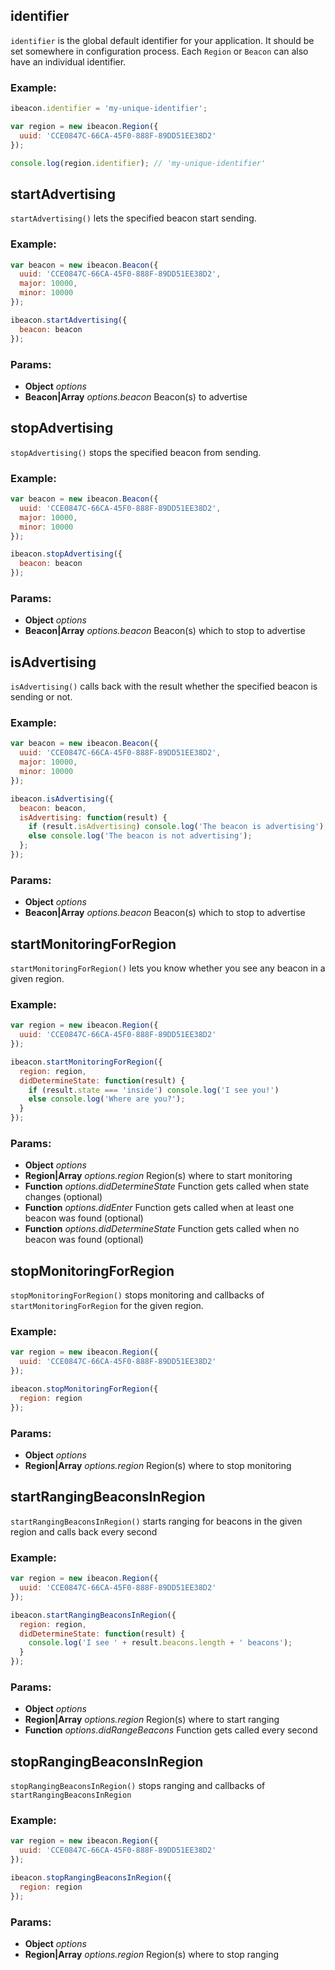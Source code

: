 

<!-- Start /Users/johannes/Desktop/projects/cordova-ibeacon-plugin/www/beacon.js -->

<!-- End /Users/johannes/Desktop/projects/cordova-ibeacon-plugin/www/beacon.js -->




<!-- Start /Users/johannes/Desktop/projects/cordova-ibeacon-plugin/www/defaults.js -->

<!-- End /Users/johannes/Desktop/projects/cordova-ibeacon-plugin/www/defaults.js -->




<!-- Start /Users/johannes/Desktop/projects/cordova-ibeacon-plugin/www/helper.js -->

<!-- End /Users/johannes/Desktop/projects/cordova-ibeacon-plugin/www/helper.js -->




<!-- Start /Users/johannes/Desktop/projects/cordova-ibeacon-plugin/www/ibeacon.js -->

## identifier

`identifier` is the global default identifier for your application. It 
should be set somewhere in configuration process. Each `Region` or 
`Beacon` can also have an individual identifier.

### Example:

```js
ibeacon.identifier = 'my-unique-identifier';

var region = new ibeacon.Region({
  uuid: 'CCE0847C-66CA-45F0-888F-89DD51EE38D2'
});

console.log(region.identifier); // 'my-unique-identifier'
```

## startAdvertising

`startAdvertising()` lets the specified beacon start sending.

### Example:

```js
var beacon = new ibeacon.Beacon({
  uuid: 'CCE0847C-66CA-45F0-888F-89DD51EE38D2',
  major: 10000,
  minor: 10000
});

ibeacon.startAdvertising({
  beacon: beacon
});
```

### Params: 

* **Object** *options* 
* **Beacon|Array** *options.beacon* Beacon(s) to advertise

## stopAdvertising

`stopAdvertising()` stops the specified beacon from sending.

### Example:

```js
var beacon = new ibeacon.Beacon({
  uuid: 'CCE0847C-66CA-45F0-888F-89DD51EE38D2',
  major: 10000,
  minor: 10000
});

ibeacon.stopAdvertising({
  beacon: beacon
});
```

### Params: 

* **Object** *options* 
* **Beacon|Array** *options.beacon* Beacon(s) which to stop to advertise

## isAdvertising

`isAdvertising()` calls back with the result whether the specified beacon
is sending or not.

### Example:

```js
var beacon = new ibeacon.Beacon({
  uuid: 'CCE0847C-66CA-45F0-888F-89DD51EE38D2',
  major: 10000,
  minor: 10000
});

ibeacon.isAdvertising({
  beacon: beacon,
  isAdvertising: function(result) {
    if (result.isAdvertising) console.log('The beacon is advertising');
    else console.log('The beacon is not advertising');
  };
});
```

### Params: 

* **Object** *options* 
* **Beacon|Array** *options.beacon* Beacon(s) which to stop to advertise

## startMonitoringForRegion

`startMonitoringForRegion()` lets you know whether you see any beacon in a
given region.

### Example:

```js
var region = new ibeacon.Region({
  uuid: 'CCE0847C-66CA-45F0-888F-89DD51EE38D2'
});

ibeacon.startMonitoringForRegion({
  region: region,
  didDetermineState: function(result) {
    if (result.state === 'inside') console.log('I see you!')
    else console.log('Where are you?');
  }
});
```

### Params: 

* **Object** *options* 
* **Region|Array** *options.region* Region(s) where to start monitoring
* **Function** *options.didDetermineState* Function gets called when state changes (optional)
* **Function** *options.didEnter* Function gets called when at least one beacon was found (optional)
* **Function** *options.didDetermineState* Function gets called when no beacon was found (optional)

## stopMonitoringForRegion

`stopMonitoringForRegion()` stops monitoring and callbacks of `startMonitoringForRegion`
for the given region.

### Example:

```js
var region = new ibeacon.Region({
  uuid: 'CCE0847C-66CA-45F0-888F-89DD51EE38D2'
});

ibeacon.stopMonitoringForRegion({
  region: region
});
```

### Params: 

* **Object** *options* 
* **Region|Array** *options.region* Region(s) where to stop monitoring

## startRangingBeaconsInRegion

`startRangingBeaconsInRegion()` starts ranging for beacons in the given
region and calls back every second

### Example:

```js
var region = new ibeacon.Region({
  uuid: 'CCE0847C-66CA-45F0-888F-89DD51EE38D2'
});

ibeacon.startRangingBeaconsInRegion({
  region: region,
  didDetermineState: function(result) {
    console.log('I see ' + result.beacons.length + ' beacons');
  }
});
```

### Params: 

* **Object** *options* 
* **Region|Array** *options.region* Region(s) where to start ranging
* **Function** *options.didRangeBeacons* Function gets called every second

## stopRangingBeaconsInRegion

`stopRangingBeaconsInRegion()` stops ranging and callbacks of `startRangingBeaconsInRegion`

### Example:

```js
var region = new ibeacon.Region({
  uuid: 'CCE0847C-66CA-45F0-888F-89DD51EE38D2'
});

ibeacon.stopRangingBeaconsInRegion({
  region: region
});
```

### Params: 

* **Object** *options* 
* **Region|Array** *options.region* Region(s) where to stop ranging

<!-- End /Users/johannes/Desktop/projects/cordova-ibeacon-plugin/www/ibeacon.js -->




<!-- Start /Users/johannes/Desktop/projects/cordova-ibeacon-plugin/www/region.js -->

<!-- End /Users/johannes/Desktop/projects/cordova-ibeacon-plugin/www/region.js -->


